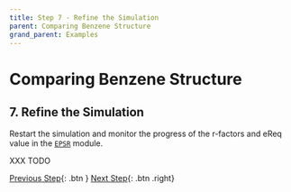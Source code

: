 ```yaml
---
title: Step 7 - Refine the Simulation
parent: Comparing Benzene Structure
grand_parent: Examples
---
```

# Comparing Benzene Structure

## 7. Refine the Simulation

Restart the simulation and monitor the progress of the r-factors and eReq value in the [`EPSR`](/userguide/modules/epsr) module.

XXX TODO

[Previous Step](step6.md){: .btn }   [Next Step](step8.md){: .btn .right}
